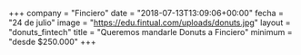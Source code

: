+++
company = "Finciero"
date = "2018-07-13T13:09:06+00:00"
fecha = "24 de julio"
image = "https://edu.fintual.com/uploads/donuts.jpg"
layout = "donuts_fintech"
title = "Queremos mandarle Donuts a Finciero"
minimum = "desde $250.000"
+++
